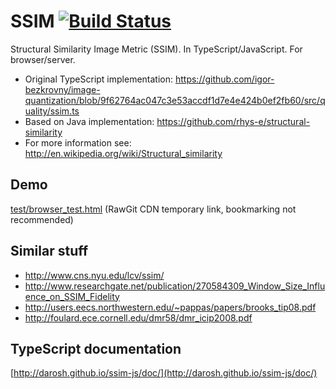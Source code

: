 # SSIM [![Build Status](https://travis-ci.org/darosh/ssim-js.svg)](https://travis-ci.org/darosh/ssim-js)

Structural Similarity Image Metric (SSIM). In TypeScript/JavaScript. For browser/server.

- Original TypeScript implementation: https://github.com/igor-bezkrovny/image-quantization/blob/9f62764ac047c3e53accdf1d7e4e424b0ef2fb60/src/quality/ssim.ts
- Based on Java implementation: https://github.com/rhys-e/structural-similarity
- For more information see: http://en.wikipedia.org/wiki/Structural_similarity

## Demo

[test/browser_test.html](http://darosh.github.io/ssim-js/test/browser_test.html) (RawGit CDN temporary link, bookmarking not recommended)

## Similar stuff

- http://www.cns.nyu.edu/lcv/ssim/
- http://www.researchgate.net/publication/270584309_Window_Size_Influence_on_SSIM_Fidelity
- http://users.eecs.northwestern.edu/~pappas/papers/brooks_tip08.pdf
- http://foulard.ece.cornell.edu/dmr58/dmr_icip2008.pdf

## TypeScript documentation

[http://darosh.github.io/ssim-js/doc/](http://darosh.github.io/ssim-js/doc/)
